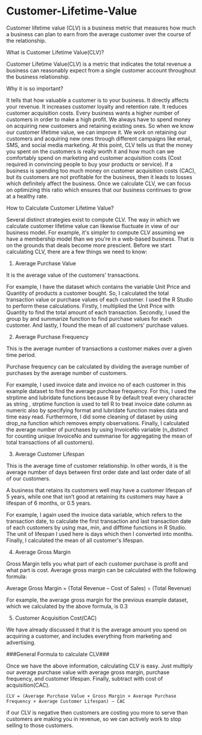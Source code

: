 # Customer-Lifetime-Value
Customer lifetime value (CLV) is a business metric that measures how much a business can plan to earn from the average customer over the course of the relationship. 

 What is Customer Lifetime Value(CLV)?

Customer Lifetime Value(CLV) is a metric that indicates the total revenue a business can reasonably expect from a single customer account throughout the business relationship.

 Why it is so important?

   It tells that how valuable a customer is to your business.
   It directly affects your revenue.
   It increases customer loyalty and retention rate.
   It reduces customer acquisition costs.
Every business wants a higher number of customers in order to make a high profit. We always have to spend money on acquiring new customers and retaining existing ones. 
So when we know our customer lifetime value, we can improve it. We work on retaining our customers and acquiring new ones through different campaigns like email, SMS,
and social media marketing. At this point, CLV tells us that the money you spent on the customers is really worth it and how much can we comfortably spend on marketing
and customer acquisition costs (Cost required in convincing people to buy your products or service).
If a business is spending too much money on customer acquisition costs (CAC), but its customers are not profitable for the business, then it leads to losses which definitely
affect the business. Once we calculate CLV, we can focus on optimizing this ratio which ensures that our business continues to grow at a healthy rate.

 How to Calculate Customer Lifetime Value?

Several distinct strategies exist to compute CLV. The way in which we calculate customer lifetime value can likewise fluctuate in view of our business model. For example,
it's simpler to compute CLV assuming we have a membership model than we you're in a web-based business. That is on the grounds that deals become more prescient. 
Before we start calculating CLV, there are a few things we need to know: 

 1) Average Purchase Value

It is the average value of the customers' transactions.

For example, I have the dataset which contains the variable Unit Price and Quantity of products a customer bought. So, I calculated the total transaction value or purchase 
values of each customer. I used the R Studio to perform these calculations. Firstly, I multiplied the Unit Price with Quantity to find the total amount of each transaction.
Secondly, I used the group by and summarize function to find purchase values for each customer. And lastly, I found the mean of all customers' purchase values. 

 2) Average Purchase Frequency

This is the average number of transactions a customer makes over a given time period.

Purchase frequency can be calculated by dividing the average number of purchases by the average number of customers.

For example, I used invoice date and invoice no of each customer in this example dataset to find the average purchase frequency. For this, I used the strptime and lubridate
functions because R by default treat every character as string , strptime function is used to tell R to treat invoice date column as numeric also by specifying format and 
lubridate function makes data and time easy read. Furthermore, I did some cleaning of dataset by using drop_na function which removes empty observations. Finally, I calculated
the average number of purchases by using InvoiceNo variable (n_distinct for counting unique InvoiceNo and summarise for aggregating the mean of total transactions of all customers). 

 3) Average Customer Lifespan

This is the average time of customer relationship. In other words, it is the average number of days between first order date and last order date of all of our customers.

A business that retains its customers well may have a customer lifespan of 5 years, while one that isn’t good at retaining its customers may have a lifespan of 6 months, or 0.5 years.

For example, I again used the invoice data variable, which refers to the transaction date, to calculate the first transaction and last transaction date of each customers by using
max, min, and difftime functions in R Studio. The unit of lifespan I used here is days which then I converted into months. Finally, I calculated the mean of all customer's lifespan.

 4) Average Gross Margin

Gross Margin tells you what part of each customer purchase is profit and what part is cost. Average gross margin can be calculated with the following formula:

Average Gross Margin = (Total Revenue – Cost of Sales) ÷ (Total Revenue)

For example, the average gross margin for the previous example dataset, which we calculated by the above formula, is 0.3

 5) Customer Acquisition Cost(CAC)

We have already discussed it that it is the average amount you spend on acquiring a customer, and includes everything from marketing and advertising. 

###General Formula to calculate CLV###

Once we have the above information, calculating CLV is easy. Just multiply our average purchase value with average gross margin, purchase frequency, and customer lifespan.
Finally, subtract with cost of acquisition(CAC).

    CLV = (Average Purchase Value × Gross Margin × Average Purchase Frequency × Average Customer Lifespan) – CAC 

 if our CLV is negative then customers are costing you more to serve than customers are making you in revenue, so we can actively work to stop selling to those customers.
